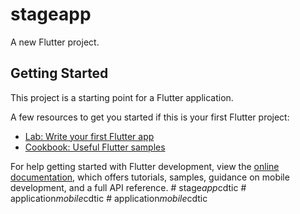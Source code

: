 # stageapp

A new Flutter project.

## Getting Started

This project is a starting point for a Flutter application.

A few resources to get you started if this is your first Flutter project:

- [Lab: Write your first Flutter app](https://docs.flutter.dev/get-started/codelab)
- [Cookbook: Useful Flutter samples](https://docs.flutter.dev/cookbook)

For help getting started with Flutter development, view the
[online documentation](https://docs.flutter.dev/), which offers tutorials,
samples, guidance on mobile development, and a full API reference.
#   s t a g e _ a p p _ c d t i c  
 #   a p p l i c a t i o n _ m o b i l e _ c d t i c  
 #   a p p l i c a t i o n _ m o b i l e _ c d t i c  
 